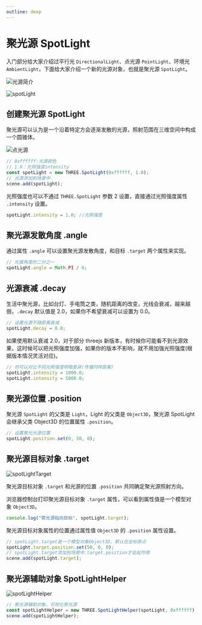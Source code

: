 ```yaml
---
outline: deep
---
```


# 聚光源 SpotLight

入门部分给大家介绍过平行光 `DirectionalLight`、点光源 `PointLight`、环境光 `AmbientLight`，下面给大家介绍一个新的光源对象，也就是聚光源 `SpotLight`。

![光源简介](/phaseA/lightIntroduce.svg)

![spotLight](/phaseG/spotLight.jpg)

## 创建聚光源 SpotLight

聚光源可以认为是一个沿着特定方会逐渐发散的光源，照射范围在三维空间中构成一个圆锥体。

![点光源](/phaseA/lightType.png)

```js
// 0xffffff:光源颜色
// 1.0：光照强度intensity
const spotLight = new THREE.SpotLight(0xffffff, 1.0);
// 光源添加到场景中
scene.add(spotLight);
```

光照强度也可以不通过 `THREE.SpotLight` 参数 2 设置，直接通过光照强度属性 `.intensity` 设置。

```js
spotLight.intensity = 1.0; //光照强度
```

## 聚光源发散角度 .angle

通过属性 `.angle` 可以设置聚光源发散角度，和目标 `.target` 两个属性来实现。

```js
// 光锥角度的二分之一
spotLight.angle = Math.PI / 6;
```

## 光源衰减 .decay

生活中聚光源，比如台灯、手电筒之类，随机距离的改变，光线会衰减，越来越弱，`.decay` 默认值是 2.0，如果你不希望衰减可以设置为 0.0。

```js
// 设置光源不随距离衰减
spotLight.decay = 0.0;
```

如果使用默认衰减 2.0，对于部分 threejs 新版本，有时候你可能看不到光源效果，这时候可以把光照强度加强，如果你的版本不影响，就不用加强光照强度(根据版本情况灵活对应)。

```js
// 你可以对比不同光照强度明暗差异(传播同样距离)
spotLight.intensity = 1000.0;
spotLight.intensity = 5000.0;
```

## 聚光源位置 .position

聚光源 `SpotLight` 的父类是 `Light`，Light 的父类是 `Object3D`，聚光源 SpotLight 会继承父类 Object3D 的位置属性 `.position`。

```js
// 设置聚光光源位置
spotLight.position.set(0, 50, 0);
```

## 聚光源目标对象 .target

![spotLightTarget](/phaseG/spotLightTarget.jpg)

聚光源目标对象 `.target` 和光源的位置 `.position` 共同确定聚光源照射方向。

浏览器控制台打印聚光源目标对象 `.target` 属性，可以看到属性值是一个模型对象 `Object3D`。

```js
console.log("聚光源指向目标", spotLight.target);
```

聚光源目标对象属性的位置通过属性值 `Object3D` 的 `.position` 属性设置。

```js
// spotLight.target是一个模型对象Object3D，默认在坐标原点
spotLight.target.position.set(50, 0, 0);
// spotLight.target添加到场景中.target.position才会起作用
scene.add(spotLight.target);
```

## 聚光源辅助对象 SpotLightHelper

![spotLightHelper](/phaseG/spotLightHelper.jpg)

```js
// 聚光源辅助对象，可视化聚光源
const spotLightHelper = new THREE.SpotLightHelper(spotLight, 0xffffff);
scene.add(spotLightHelper);
```
